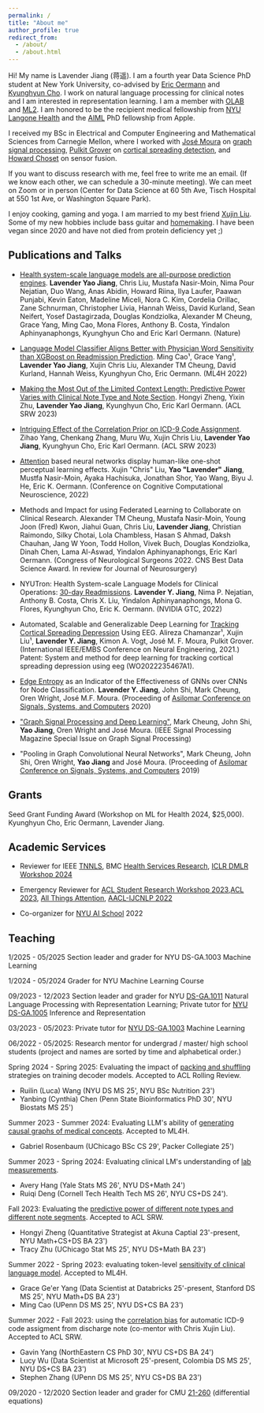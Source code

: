 ```yaml
---
permalink: /
title: "About me"
author_profile: true
redirect_from: 
  - /about/
  - /about.html
---
```


Hi! My name is Lavender Jiang (蒋遥). I am a fourth year Data Science PhD student at New York University, co-advised by [Eric Oermann](https://www.nyuolab.org/main/#team) and [Kyunghyun Cho](https://kyunghyuncho.me/). I work on natural language processing for clinical notes and I am interested in representation learning. I am a member with [OLAB](https://www.nyuolab.org/main/#home) and [ML2](https://wp.nyu.edu/ml2/). I am honored to be the recipient medical fellowship from [NYU Langone Health](https://en.wikipedia.org/wiki/NYU_Langone_Health) and the [AIML](https://machinelearning.apple.com/updates/apple-scholars-aiml-2024) PhD fellowship from Apple. 

I received my BSc in Electrical and Computer Engineering and Mathematical Sciences from Carnegie Mellon, where I worked with [José Moura](https://users.ece.cmu.edu/~moura/) on [graph signal processing](https://arxiv.org/pdf/1712.00468.pdf), [Pulkit Grover](https://users.ece.cmu.edu/~pgrover/) on [cortical spreading detection](https://ieeexplore.ieee.org/document/9441333), and [Howard Choset](https://www.ri.cmu.edu/ri-faculty/howie-choset/) on sensor fusion. 

If you want to discuss research with me, feel free to write me an email. (If we know each other, we can schedule a 30-minute meeting). We can meet on Zoom or in person (Center for Data Science at 60 5th Ave, Tisch Hospital at 550 1st Ave, or Washington Square Park).

I enjoy cooking, gaming and yoga. I am married to my best friend [Xujin Liu](https://site.xujin.xyz/). Some of my new hobbies include bass guitar and [homemaking](https://www.goodreads.com/book/show/79388.Home_Comforts). I have been vegan since 2020 and have not died from protein deficiency yet ;)
<!-- try (and sometimes fail) to live a vegan, low-waste and minimalist lifestyle. -->

<!-- 
Selected Courseworks
------
- [Digital Signal Processing](http://course.ece.cmu.edu/~ece491/)
- [Image and Video Processing](https://courses.ece.cmu.edu/18793)
- [Graph Signal Processing](https://courses.ece.cmu.edu/18898D)
- [Real Analysis I](http://coursecatalog.web.cmu.edu/schools-colleges/melloncollegeofscience/departmentofmathematicalsciences/courses/) 
- [Algebraic Structure](https://www.math.cmu.edu/~abernsht/teaching/Fall2019/21-373/) 
- [Combinatorics](http://coursecatalog.web.cmu.edu/schools-colleges/melloncollegeofscience/departmentofmathematicalsciences/courses/) 
- [Computer Graphics](http://15462.courses.cs.cmu.edu/spring2020/home)
- [Principles of Software Construction](https://www.cs.cmu.edu/~charlie/courses/17-214/2018-fall/) -->

Publications and Talks
------

<!-- - Preprint: [Language Models Can Guess Your Identities from De-identified Clinical Notes](https://openreview.net/forum?id=pzpHajYa67).  -->

- [Health system-scale language models are all-purpose prediction engines](https://www.nature.com/articles/s41586-023-06160-y). **Lavender Yao Jiang**, Chris Liu, Mustafa Nasir-Moin, Nima Pour Nejatian, Duo Wang, Anas Abidin, Howard Riina, Ilya Laufer, Paawan Punjabi, Kevin Eaton, Madeline Miceli, Nora C. Kim, Cordelia Orillac, Zane Schnurman, Christopher Livia, Hannah Weiss, David Kurland, Sean Neifert, Yosef Dastagirzada, Douglas Kondziolka, Alexander M Cheung, Grace Yang, Ming Cao, Mona Flores, Anthony B. Costa, Yindalon Aphinyanaphongs, Kyunghyun Cho and Eric Karl Oermann. (Nature)

- [Language Model Classifier Aligns Better with Physician Word Sensitivity than XGBoost on Readmission Prediction](https://arxiv.org/abs/2211.07047).  Ming Cao¹, Grace Yang¹, **Lavender Yao Jiang**, Xujin Chris Liu, Alexander TM Cheung, David Kurland, Hannah Weiss, Kyunghyun Cho, Eric Oermann. (ML4H 2022)

- [Making the Most Out of the Limited Context Length: Predictive Power Varies with Clinical Note Type and Note Section](https://arxiv.org/abs/2307.07051). Hongyi Zheng, Yixin Zhu, **Lavender Yao Jiang**, Kyunghyun Cho, Eric Karl Oermann. (ACL SRW 2023)

- [Intriguing Effect of the Correlation Prior on ICD-9 Code Assignment](https://aclanthology.org/2023.acl-srw.19.pdf). Zihao Yang, Chenkang Zhang, Muru Wu, Xujin Chris Liu, **Lavender Yao Jiang**, Kyunghyun Cho, Eric Karl Oermann. (ACL SRW 2023)

- [Attention](https://app.biorender.com/illustrations/6308f27a5fc9db88d8b82422) based neural networks display 
human-like one-shot perceptual learning effects. Xujin "Chris" Liu, **Yao "Lavender" Jiang**, Mustfa Nasir-Moin, Ayaka Hachisuka, Jonathan Shor, Yao Wang, Biyu J. He, Eric K. Oermann. (Conference on Cognitive Computational Neuroscience, 2022)

- Methods and Impact for using Federated Learning to Collaborate on Clinical Research. Alexander TM Cheung, Mustafa Nasir-Moin, Young Joon (Fred) Kwon, Jiahui Guan, Chris Liu, **Lavender Jiang**, Christian Raimondo, Silky Chotai, Lola Chambless, Hasan S Ahmad, Daksh Chauhan, Jang W Yoon, Todd Hollon, Vivek Buch, Douglas Kondziolka, Dinah Chen, Lama Al-Aswad, Yindalon Aphinyanaphongs, Eric Karl Oermann. (Congress of Neurological Surgeons 2022. CNS Best Data Science Award. In review for Journal of Neurosurgery)

- NYUTron: Health System-scale Language Models for Clinical Operations: [30-day Readmissions](https://www.nvidia.com/en-us/on-demand/session/gtcspring22-s41717/). **Lavender Y. Jiang**, Nima P. Nejatian, Anthony B. Costa, Chris X. Liu, Yindalon Aphinyanaphongs, Mona G. Flores, Kyunghyun Cho, Eric K. Oermann. (NVIDIA GTC, 2022)

- Automated, Scalable and Generalizable Deep Learning for [Tracking Cortical Spreading Depression](https://ieeexplore.ieee.org/document/9441333) Using EEG. Alireza Chamanzar¹, Xujin Liu¹, **Lavender Y. Jiang**, Kimon A. Vogt, José M. F. Moura, Pulkit Grover. (International IEEE/EMBS Conference on Neural Engineering, 2021.) Patent: System and method for deep learning for tracking cortical spreading depression using eeg (WO2022235467A1).

- [Edge Entropy](https://ieeexplore.ieee.org/document/9443451) as an Indicator of the Effectiveness of GNNs over CNNs for Node Classification. **Lavender Y. Jiang**, John Shi, Mark Cheung, Oren Wright, José M.F. Moura. (Proceeding of [Asilomar Conference on Signals, Systems, and Computers](https://www.asilomarsscconf.org/) 2020)

- ["Graph Signal Processing and Deep Learning"](https://arxiv.org/abs/2008.01247), Mark Cheung, John Shi, **Yao Jiang**, Oren Wright and José Moura. (IEEE Signal Processing Magazine Special Issue on Graph Signal Processing)

- "Pooling in Graph Convolutional Neural Networks", Mark Cheung, John Shi, Oren Wright, **Yao Jiang** and José  Moura. (Proceeding of [Asilomar Conference on Signals, Systems, and Computers](https://www.asilomarsscconf.org/) 2019)

Grants
------
Seed Grant Funding Award (Workshop on ML for Health 2024, $25,000). Kyunghyun Cho, Eric Oermann, Lavender Jiang.

Academic Services
------
- Reviewer for IEEE [TNNLS](https://cis.ieee.org/publications/t-neural-networks-and-learning-systems), BMC [Health Services Research](https://bmchealthservres.biomedcentral.com/about), [ICLR DMLR Workshop 2024](https://dmlr.ai/)

- Emergency Reviewer for [ACL Student Research Workshop 2023](https://acl2023-srw.github.io/),[ACL 2023](https://2023.aclweb.org/), [All Things Attention](https://attention-learning-workshop.github.io/), [AACL-IJCNLP 2022](https://aaclweb.org/)

- Co-organizer for [NYU AI School](https://twitter.com/nyuaischool?lang=en) 2022

Teaching 
------

1/2025 - 05/2025 Section leader and grader for NYU DS-GA.1003 Machine Learning

1/2024 - 05/2024 Grader for NYU Machine Learning Course

09/2023 - 12/2023 Section leader and grader for NYU [DS-GA.1011](https://nyu-cs2590.github.io/fall2023/) Natural Language Processing with Representation Learning; Private tutor for [NYU DS-GA.1005](https://ballistic-fender-541.notion.site/Inference-and-Representation-7a52d1b1030f44b5af788191a3ddb27c) Inference and Representation

03/2023 - 05/2023: Private tutor for [NYU DS-GA.1003](https://nyu-ds1003.github.io/spring2023/#home) Machine Learning

06/2022 - 05/2025: Research mentor for undergrad / master/ high school students
(project and names are sorted by time and alphabetical order.)

Spring 2024 - Spring 2025: Evaluating the impact of [packing and shuffling](https://arxiv.org/html/2408.09621v1) strategies on training decoder models. Accepted to ACL Rolling Review.
- Ruilin (Luca) Wang (NYU DS MS 25', NYU BSc Nutrition 23')
- Yanbing (Cynthia) Chen (Penn State Bioinformatics PhD 30', NYU Biostats MS 25')

Summer 2023 - Summer 2024: Evaluating LLM's ability of [generating causal graphs of medical concepts](https://arxiv.org/abs/2412.10982). Accepted to ML4H.
- Gabriel Rosenbaum (UChicago BSc CS 29', Packer Collegiate 25')

Summer 2023 - Spring 2024: Evaluating clinical LM's understanding of [lab measurements](https://arxiv.org/abs/2503.04155).
- Avery Hang (Yale Stats MS 26', NYU DS+Math 24')
- Ruiqi Deng (Cornell Tech Health Tech MS 26', NYU CS+DS 24').

Fall 2023: Evaluating the [predictive power of different note types and different note segments](https://aclanthology.org/2023.acl-srw.18.pdf). Accepted to ACL SRW.
- Hongyi Zheng (Quantitative Strategist at Akuna Captial 23'-present, NYU Math+CS+DS BA 23')
- Tracy Zhu (UChicago Stat MS 25', NYU DS+Math BA 23')

Summer 2022 - Spring 2023: evaluating token-level [sensitivity of clinical language model](https://arxiv.org/abs/2211.07047). Accepted to ML4H.
- Grace Ge'er Yang (Data Scientist at Databricks 25'-present, Stanford DS MS 25', NYU Math+DS BA 23')
- Ming Cao (UPenn DS MS 25', NYU DS+CS BA 23')

Summer 2022 - Fall 2023: using the [correlation bias](https://aclanthology.org/2023.acl-srw.19.pdf) for automatic ICD-9 code assigment from discharge note (co-mentor with Chris Xujin Liu). Accepted to ACL SRW.
- Gavin Yang (NorthEastern CS PhD 30', NYU CS+DS BA 24')
- Lucy Wu (Data Scientist at Microsoft 25'-present, Colombia DS MS 25', NYU DS+CS BA 23')
- Stephen Zhang (UPenn DS MS 25', NYU CS+DS BA 23')

09/2020 - 12/2020 Section leader and grader for CMU [21-260](https://www.math.cmu.edu/~handron/21_260/index.html) (differential equations) 
